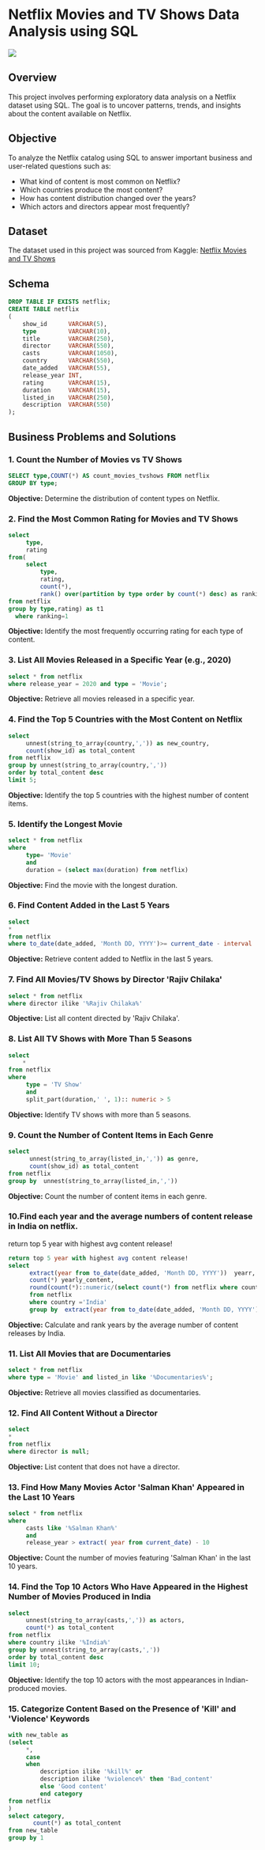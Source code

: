 # Netflix Movies and TV Shows Data Analysis using SQL

![](https://github.com/najirh/netflix_sql_project/blob/main/logo.png)

## Overview

This project involves performing exploratory data analysis on a Netflix dataset using SQL. The goal is to uncover patterns, trends, and insights about the content available on Netflix.

## Objective

To analyze the Netflix catalog using SQL to answer important business and user-related questions such as:

- What kind of content is most common on Netflix?
- Which countries produce the most content?
- How has content distribution changed over the years?
- Which actors and directors appear most frequently?




## Dataset

The dataset used in this project was sourced from Kaggle:
[Netflix Movies and TV Shows](https://www.kaggle.com/datasets/shivamb/netflix-shows?resource=download)

## Schema

```sql
DROP TABLE IF EXISTS netflix;
CREATE TABLE netflix
(
    show_id      VARCHAR(5),
    type         VARCHAR(10),
    title        VARCHAR(250),
    director     VARCHAR(550),
    casts        VARCHAR(1050),
    country      VARCHAR(550),
    date_added   VARCHAR(55),
    release_year INT,
    rating       VARCHAR(15),
    duration     VARCHAR(15),
    listed_in    VARCHAR(250),
    description  VARCHAR(550)
);
```
## Business Problems and Solutions

### 1. Count the Number of Movies vs TV Shows

```sql
SELECT type,COUNT(*) AS count_movies_tvshows FROM netflix
GROUP BY type;
```

**Objective:** Determine the distribution of content types on Netflix.

### 2. Find the Most Common Rating for Movies and TV Shows

```sql
select 
     type,
	 rating
from(
     select 
         type,
 	     rating,
	     count(*),
	     rank() over(partition by type order by count(*) desc) as ranking
from netflix
group by type,rating) as t1
  where ranking=1
```

**Objective:** Identify the most frequently occurring rating for each type of content.

### 3. List All Movies Released in a Specific Year (e.g., 2020)

```sql
select * from netflix
where release_year = 2020 and type = 'Movie';
```

**Objective:** Retrieve all movies released in a specific year.

### 4. Find the Top 5 Countries with the Most Content on Netflix

```sql
select 
     unnest(string_to_array(country,',')) as new_country,
	 count(show_id) as total_content
from netflix
group by unnest(string_to_array(country,','))
order by total_content desc
limit 5;
```

**Objective:** Identify the top 5 countries with the highest number of content items.

### 5. Identify the Longest Movie

```sql
select * from netflix 
where 
     type= 'Movie' 
	 and 
	 duration = (select max(duration) from netflix)
```

**Objective:** Find the movie with the longest duration.

### 6. Find Content Added in the Last 5 Years

```sql
select 
* 
from netflix 
where to_date(date_added, 'Month DD, YYYY')>= current_date - interval '5 years'
```

**Objective:** Retrieve content added to Netflix in the last 5 years.

### 7. Find All Movies/TV Shows by Director 'Rajiv Chilaka'

```sql
select * from netflix
where director ilike '%Rajiv Chilaka%'
```

**Objective:** List all content directed by 'Rajiv Chilaka'.

### 8. List All TV Shows with More Than 5 Seasons

```sql
select 
    * 
from netflix 
where
     type = 'TV Show'
	 and 
	 split_part(duration,' ', 1):: numeric > 5
```

**Objective:** Identify TV shows with more than 5 seasons.

### 9. Count the Number of Content Items in Each Genre

```sql
select
      unnest(string_to_array(listed_in,',')) as genre,
	  count(show_id) as total_content
from netflix 
group by  unnest(string_to_array(listed_in,','))
```

**Objective:** Count the number of content items in each genre.

### 10.Find each year and the average numbers of content release in India on netflix. 
return top 5 year with highest avg content release!

```sql
return top 5 year with highest avg content release!
select 
      extract(year from to_date(date_added, 'Month DD, YYYY'))  yearr,
      count(*) yearly_content,
	  round(count(*)::numeric/(select count(*) from netflix where country ='India')::numeric * 100,2)  avg_content_per_year
	  from netflix 
	  where country ='India'
	  group by  extract(year from to_date(date_added, 'Month DD, YYYY')) 
```

**Objective:** Calculate and rank years by the average number of content releases by India.

### 11. List All Movies that are Documentaries

```sql
select * from netflix 
where type = 'Movie' and listed_in like '%Documentaries%';
```

**Objective:** Retrieve all movies classified as documentaries.

### 12. Find All Content Without a Director

```sql
select 
* 
from netflix 
where director is null;
```

**Objective:** List content that does not have a director.

### 13. Find How Many Movies Actor 'Salman Khan' Appeared in the Last 10 Years

```sql
select * from netflix 
where 
     casts like '%Salman Khan%'
	 and
	 release_year > extract( year from current_date) - 10
```

**Objective:** Count the number of movies featuring 'Salman Khan' in the last 10 years.

### 14. Find the Top 10 Actors Who Have Appeared in the Highest Number of Movies Produced in India

```sql
select 
     unnest(string_to_array(casts,',')) as actors,
	 count(*) as total_content
from netflix
where country ilike '%India%'
group by unnest(string_to_array(casts,','))
order by total_content desc
limit 10;
```

**Objective:** Identify the top 10 actors with the most appearances in Indian-produced movies.

### 15. Categorize Content Based on the Presence of 'Kill' and 'Violence' Keywords

```sql
with new_table as
(select 
     *,
	 case 
	 when 
	     description ilike '%kill%' or
		 description ilike '%violence%' then 'Bad_content'
		 else 'Good content'
		 end category
from netflix
)
select category,
       count(*) as total_content
from new_table
group by 1
```
